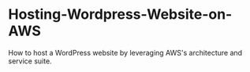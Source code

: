 # Hosting-Wordpress-Website-on-AWS
How to host a WordPress website by leveraging AWS's architecture and service suite.

